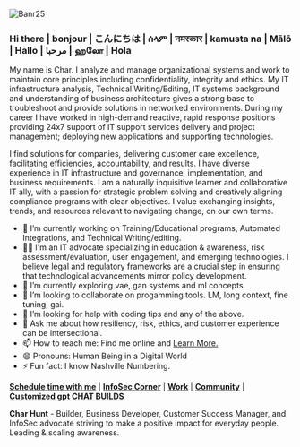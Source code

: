 ![Banr25](https://github.com/user-attachments/assets/e2973e30-48b4-45d1-b9b7-60c4b25511df)


### Hi there | bonjour | こんにちは | ሰላም | नमस्कार | kamusta na | Mālō | Hallo | مرحبا | ஹலோ | Hola
My name is Char. I analyze and manage organizational systems and work to maintain core principles including confidentiality, integrity and ethics.  My IT infrastructure analysis, Technical Writing/Editing, IT systems background and understanding of business architecture gives a strong base to troubleshoot and provide solutions in networked environments. During my career I have worked in high-demand reactive, rapid response positions providing 24x7 support of IT support services delivery and project management; deploying new applications and supporting technologies.

I find solutions for companies, delivering customer care excellence, facilitating efficiencies, accountability, and results. I have diverse experience in IT infrastructure and governance, implementation, and business requirements. I am a naturally inquisitive learner and collaborative IT ally, with a passion for strategic problem solving and creatively aligning compliance programs with clear objectives. I value exchanging insights, trends, and resources relevant to navigating change, on our own terms.

- 🔭 I’m currently working on Training/Educational programs, Automated Integrations, and Technical Writing/editing.
- 👨‍💻 I'm an IT advocate specializing in education & awareness, risk assessment/evaluation, user engagement, and emerging technologies. I believe legal and regulatory frameworks are a crucial step in ensuring that technological advancements mirror policy development.
- 🌱 I’m currently exploring vae, gan systems and ml concepts.
- 👯 I’m looking to collaborate on progamming tools. LM, long context, fine tuning, gai.
- 🤔 I’m looking for help with coding tips and any of the above.
- 💬 Ask me about how resiliency, risk, ethics, and customer experience can be intersectional.
- 📫 How to reach me: Find me online and [Learn More.](https://linkedin.com/in/charhunte)
- 😄 Pronouns: Human Being in a Digital World 
- ⚡ Fun fact: I know Nashville Numbering.



[**Schedule time with me**]( ) | [**InfoSec Corner**](https://github.com/Char-Hunt/Learning-Info-Sec#projects) | [**Work**](https://solo.to/treadm1ll) | [**Community**](https://github.com/Char-Hunt/Forums) | [**Customized gpt CHAT BUILDS**](https://github.com/users/Char-Hunt/projects/1)

**Char Hunt** - Builder, Business Developer, Customer Success Manager, and InfoSec advocate striving to make a positive impact for everyday people. Leading & scaling awareness.

